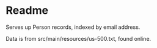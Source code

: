 # Readme

Serves up Person records, indexed by email address.

Data is from src/main/resources/us-500.txt, found online.